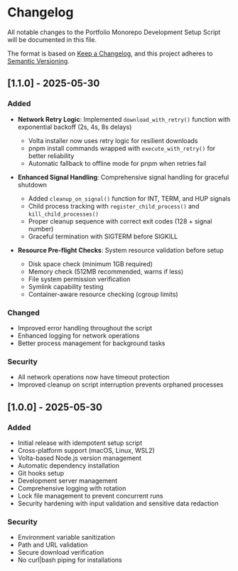 # Changelog

All notable changes to the Portfolio Monorepo Development Setup Script will be documented in this file.

The format is based on [Keep a Changelog](https://keepachangelog.com/en/1.0.0/),
and this project adheres to [Semantic Versioning](https://semver.org/spec/v2.0.0.html).

## [1.1.0] - 2025-05-30

### Added
- **Network Retry Logic**: Implemented `download_with_retry()` function with exponential backoff (2s, 4s, 8s delays)
  - Volta installer now uses retry logic for resilient downloads
  - pnpm install commands wrapped with `execute_with_retry()` for better reliability
  - Automatic fallback to offline mode for pnpm when retries fail

- **Enhanced Signal Handling**: Comprehensive signal handling for graceful shutdown
  - Added `cleanup_on_signal()` function for INT, TERM, and HUP signals
  - Child process tracking with `register_child_process()` and `kill_child_processes()`
  - Proper cleanup sequence with correct exit codes (128 + signal number)
  - Graceful termination with SIGTERM before SIGKILL

- **Resource Pre-flight Checks**: System resource validation before setup
  - Disk space check (minimum 1GB required)
  - Memory check (512MB recommended, warns if less)
  - File system permission verification
  - Symlink capability testing
  - Container-aware resource checking (cgroup limits)

### Changed
- Improved error handling throughout the script
- Enhanced logging for network operations
- Better process management for background tasks

### Security
- All network operations now have timeout protection
- Improved cleanup on script interruption prevents orphaned processes

## [1.0.0] - 2025-05-30

### Added
- Initial release with idempotent setup script
- Cross-platform support (macOS, Linux, WSL2)
- Volta-based Node.js version management
- Automatic dependency installation
- Git hooks setup
- Development server management
- Comprehensive logging with rotation
- Lock file management to prevent concurrent runs
- Security hardening with input validation and sensitive data redaction

### Security
- Environment variable sanitization
- Path and URL validation
- Secure download verification
- No curl|bash piping for installations